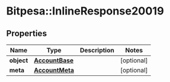 # Bitpesa::InlineResponse20019

## Properties
Name | Type | Description | Notes
------------ | ------------- | ------------- | -------------
**object** | [**AccountBase**](AccountBase.md) |  | [optional] 
**meta** | [**AccountMeta**](AccountMeta.md) |  | [optional] 



